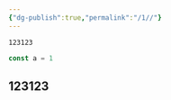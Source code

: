```yaml
---
{"dg-publish":true,"permalink":"/1//"}
---
```



`123123`

```javascript
const a = 1
```

## 123123
